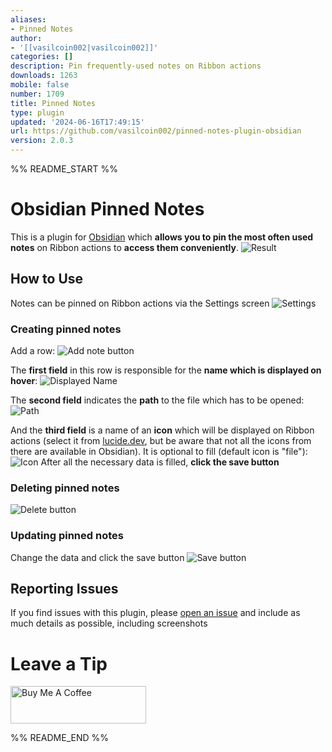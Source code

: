 ```yaml
---
aliases:
- Pinned Notes
author:
- '[[vasilcoin002|vasilcoin002]]'
categories: []
description: Pin frequently-used notes on Ribbon actions
downloads: 1263
mobile: false
number: 1709
title: Pinned Notes
type: plugin
updated: '2024-06-16T17:49:15'
url: https://github.com/vasilcoin002/pinned-notes-plugin-obsidian
version: 2.0.3
---
```


%% README_START %%

# Obsidian Pinned Notes

This is a plugin for [Obsidian](https://obsidian.md/) which **allows you to pin the most often used notes** on Ribbon actions to **access them conveniently**.
![Result](https://i.imgur.com/7v9kdtb.png)

## How to Use
Notes can be pinned on Ribbon actions via the Settings screen
![Settings](https://i.imgur.com/TmAvwDT.png)

### Creating pinned notes
Add a row:
![Add note button](https://i.imgur.com/oCcSFXW.png)

The **first field** in this row is responsible for the **name which is displayed on hover**: 
![Displayed Name](https://i.imgur.com/ZUH3Z8D.png)

The **second field** indicates the **path** to the file which has to be opened:
![Path](https://i.imgur.com/5xVJsBI.png)

And the **third field** is a name of an **icon** which will be displayed on Ribbon actions (select it from [lucide.dev](https://lucide.dev/), but be aware that not all the icons from there are available in Obsidian). It is optional to fill (default icon is "file"):
![Icon](https://i.imgur.com/ct4WxJG.png)
After all the necessary data is filled, **click the save button**

### Deleting pinned notes
![Delete button](https://i.imgur.com/hRJthvQ.png)

### Updating pinned notes
Change the data and click the save button
![Save button](https://i.imgur.com/Vf7IumE.png)

## Reporting Issues
If you find issues with this plugin, please [open an issue](https://github.com/vasilcoin002/pinned-notes-plugin-obsidian/issues/new) and include as much details as possible, including screenshots

# Leave a Tip
<a href="https://buymeacoffee.com/vasilcoin002" target="_blank"><img src="https://cdn.buymeacoffee.com/buttons/v2/default-yellow.png" alt="Buy Me A Coffee" style="height: 60px !important;width: 217px !important;" ></a>


%% README_END %%